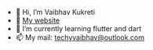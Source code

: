 - 👋 Hi, I’m Vaibhav Kukreti
- 👀 [My website](vaibhavkukreti-kathud.github.io) 
- 🌱 I’m currently learning flutter and dart
- 📫 My mail: techyvaibhav@outlook.com

<!---
VaibhavKukreti-Kathud/VaibhavKukreti-Kathud is a ✨ special ✨ repository because its `README.md` (this file) appears on your GitHub profile.
You can click the Preview link to take a look at your changes.
--->

